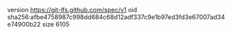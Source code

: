 version https://git-lfs.github.com/spec/v1
oid sha256:afbe4758987c998dd684c68d12adf337c9e1b97ed3fd3e67007ad34e74900b22
size 6105
